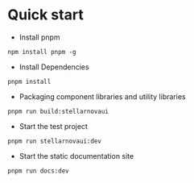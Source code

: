 # Quick start

- Install pnpm

```
npm install pnpm -g
```

- Install Dependencies

```
pnpm install
```

- Packaging component libraries and utility libraries

```
pnpm run build:stellarnovaui
```

- Start the test project

```
pnpm run stellarnovaui:dev
```

- Start the static documentation site

```
pnpm run docs:dev
```
